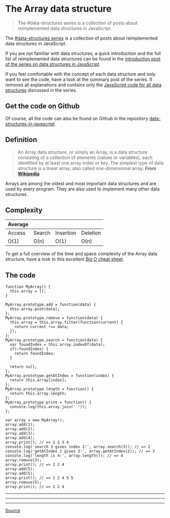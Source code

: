 # The Array data structure

> The #data-structures series is a collection of posts about reimplemented data structures in JavaScript.

The [#data-structures series](chrome-extension://cjedbglnccaioiolemnfhjncicchinao/category/data-structures-in-javascript/) is a collection of posts about reimplemented data structures in JavaScript.

If you are not familiar with data structures, a quick introduction and the full list of reimplemented data structures can be found in the [introduction post of the series on data structures in JavaScript](chrome-extension://cjedbglnccaioiolemnfhjncicchinao/data-structures-in-javascript/data-structures-in-javascript/).

If you feel comfortable with the concept of each data structure and only want to see the code, have a look at the summary post of the series. It removes all explanations and contains only the [JavaScript code for all data structures](chrome-extension://cjedbglnccaioiolemnfhjncicchinao/data-structures-in-javascript/data-structures-in-javascript-all-the-code/) discussed in the series.

## Get the code on Github

Of course, all the code can also be found on Github in the repository [data-structures-in-javascript](https://github.com/benoitvallon/computer-science-in-javascript/tree/master/data-structures-in-javascript).

## Definition

> An Array data structure, or simply an Array, is a data structure consisting of a collection of elements (values or variables), each identified by at least one array index or key. The simplest type of data structure is a linear array, also called one-dimensional array. **From [Wikipedia](https://en.wikipedia.org/wiki/Array_data_structure)**

Arrays are among the oldest and most important data structures and are used by every program. They are also used to implement many other data structures.

## Complexity

| Average |        |           |          |
| ------- | ------ | --------- | -------- |
| Access  | Search | Insertion | Deletion |
| O(1)    | O(n)   | O(1)      | O(n)     |

To get a full overview of the time and space complexity of the Array data structure, have a look to this excellent [Big O cheat sheet](http://bigocheatsheet.com/).

## The code

    function MyArray() {
      this.array = [];
    }

    MyArray.prototype.add = function(data) {
      this.array.push(data);
    };
    MyArray.prototype.remove = function(data) {
      this.array = this.array.filter(function(current) {
        return current !== data;
      });
    };
    MyArray.prototype.search = function(data) {
      var foundIndex = this.array.indexOf(data);
      if(~foundIndex) {
        return foundIndex;
      }

      return null;
    };
    MyArray.prototype.getAtIndex = function(index) {
      return this.array[index];
    };
    MyArray.prototype.length = function() {
      return this.array.length;
    };
    MyArray.prototype.print = function() {
      console.log(this.array.join(' '));
    };

    var array = new MyArray();
    array.add(1);
    array.add(2);
    array.add(3);
    array.add(4);
    array.print(); // => 1 2 3 4
    console.log('search 3 gives index 2:', array.search(3)); // => 2
    console.log('getAtIndex 2 gives 3:', array.getAtIndex(2)); // => 3
    console.log('length is 4:', array.length()); // => 4
    array.remove(3);
    array.print(); // => 1 2 4
    array.add(5);
    array.add(5);
    array.print(); // => 1 2 4 5 5
    array.remove(5);
    array.print(); // => 1 2 4

---

---

---

[Source](https://blog.benoitvallon.com/data-structures-in-javascript/the-array-data-structure/)

